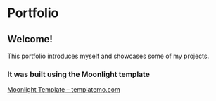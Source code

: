# Portfolio

## Welcome!

This portfolio introduces myself and showcases some of my projects.

### It was built using the Moonlight template  
[Moonlight Template – templatemo.com](https://templatemo.com/tm-512-moonlight)


